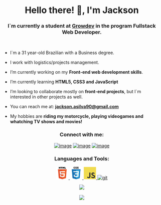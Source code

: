 <!--### Hi there 👋-->

<h1 align="center">Hello there! 👋, I'm Jackson <!-- <img height="40" src="https://emoji.gg/assets/emoji/7333-parrotdance.gif"></h1> -->
  <h3 align="center">I`m currently a student at <a href="https://www.growdev.com.br/">Growdev</a> in the program Fullstack Web Developer.</h3>
  
  <br>
 
- I`m a 31 year-old Brazilian with a Business degree.
  
- I work with logistics/projects management.
  
- I’m currently working on my **Front-end web development skills**.

- I’m currently learning **HTML5, CSS3 and JavaScript**

- I’m looking to collaborate mostly on **front-end projects**, but I`m interested in other projects as well.

- You can reach me at: **jackson.asilva90@gmail.com**

- My hobbies are **riding my motorcycle, playing videogames and whatching TV shows and movies!**

<h3 align="center">Connect with me:</h3>
<div align="center">

[![image](https://img.shields.io/badge/LinkedIn-0077B5?style=for-the-badge&logo=linkedin&logoColor=white)](https://www.linkedin.com/in/jackson-silva-b64177234/)
[![image](https://img.shields.io/badge/Instagram-E4405F?style=for-the-badge&logo=instagram&logoColor=white)](https://www.instagram.com/jaxjacksn/)
[![image](https://img.shields.io/badge/Gmail-D14836?style=for-the-badge&logo=gmail&logoColor=white)](mailto:jackson.asilva90@gmail.com)
  
</div>

<h3 align="center">Languages and Tools:</h3>

<p align="center"> 
  <a href="https://www.w3.org/html/" target="_blank"> 
    <img src="https://raw.githubusercontent.com/devicons/devicon/master/icons/html5/html5-original-wordmark.svg" alt="html5" width="40" height="40"/> 
  </a>
  <a href="https://www.w3schools.com/css/" target="_blank"> 
    <img src="https://raw.githubusercontent.com/devicons/devicon/master/icons/css3/css3-original-wordmark.svg" alt="css3" width="40" height="40"/> 
  </a> 
  <a href="https://developer.mozilla.org/en-US/docs/Web/JavaScript" target="_blank"> 
    <img src="https://raw.githubusercontent.com/devicons/devicon/master/icons/javascript/javascript-original.svg" alt="javascript" width="40" height="40"/> 
  </a> 
  <a href="https://git-scm.com/" target="_blank"> 
    <img src="https://www.vectorlogo.zone/logos/git-scm/git-scm-icon.svg" alt="git" width="40" height="40"/> 
  </a>
</p>

<p align= "center">
  <img width= "500" src="https://github-readme-stats.vercel.app/api?username=Silva-Jackson&theme=react&show_icons=true&include_all_commits=true" />
</p>
<p align= "center">
  <img width= "500" src="https://github-readme-stats.vercel.app/api/top-langs/?username=Silva-Jackson&theme=react&layout=compact" />
</p>

<!--
**Silva-Jackson/Silva-Jackson** is a ✨ _special_ ✨ repository because its `README.md` (this file) appears on your GitHub profile.

Here are some ideas to get you started:

- 🔭 I’m currently working on ...
- 🌱 I’m currently learning ...
- 👯 I’m looking to collaborate on ...
- 🤔 I’m looking for help with ...
- 💬 Ask me about ...
- 📫 How to reach me: ...
- 😄 Pronouns: ...
- ⚡ Fun fact: ...
-->
